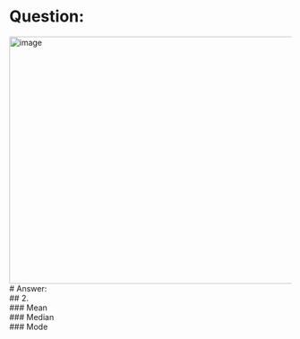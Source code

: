 # Question:<br>
<img width="685" height="441" alt="image" src="https://github.com/user-attachments/assets/3848ac9c-9bda-4fd5-aadc-29ae12bd279f" />
<br>
# Answer:<br>
## 2.<br>
### Mean<br>
### Median<br>
### Mode<br>
